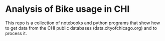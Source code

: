 # Analysis of Bike usage in CHI

This repo is a collection of notebooks and python programs that show how to get data from the CHI public databases (data.cityofchicago.org) and to process it.

